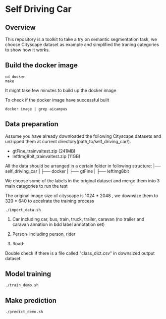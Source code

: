 # Self Driving Car

## Overview

This repository is a toolkit to take a try on semantic segmentation
task, we choose Cityscape dataset as example and simplified the traning
categories to show how it works. 

## Build the docker image
```
cd docker
make
```
It might take few minutes to build up the docker image 

To check if the docker image have successful built
```
docker image | grep aicampus
```

## Data preparation
Assume you have already downloaded the following Cityscape datasets and
unzipped them at current directory(path_to/self_driving_car/).
- gtFine_trainvaltest.zip (241MB)
- leftImg8bit_trainvaltest.zip (11GB)

All the data should be arranged in a certain folder in following
structure:
|── self_driving_car
|   ├── docker
|   ├── gtFine
|   ├── leftImg8bit

We choose some of the labels in the original dataset and merge them into
3 main categories to run the test 

The original image size of cityscape is 1024 * 2048 , we downsize them to
320 * 640 to accelrate the training process

```
./import_data.sh
```

1. Car
including car, bus, train, truck, trailer, caravan
(no trailer and caravan annation in bdd label annotation set)

2. Person·
including person, rider

3. Road·

Double check if there is a file called "class_dict.csv" in downsized
output dataset

## Model training
```
./train_demo.sh
```

## Make prediction 
```
./predict_demo.sh
```

